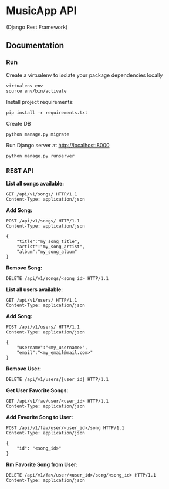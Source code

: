 # MusicApp API 
(Django Rest Framework)

## Documentation

### Run

Create a virtualenv to isolate your package dependencies locally
```
virtualenv env
source env/bin/activate 
```

Install project requirements:
```
pip install -r requirements.txt
```

Create DB
```
python manage.py migrate
```

Run Django server at [http://localhost:8000](http://localhost:8000)
```
python manage.py runserver
```

### REST API

**List all songs available:**

```
GET /api/v1/songs/ HTTP/1.1
Content-Type: application/json
```

**Add Song:**

```
POST /api/v1/songs/ HTTP/1.1
Content-Type: application/json

{
	"title":"my_song_title",
	"artist":"my_song_artist",
	"album":"my_song_album"
}

```

**Remove Song:**

```
DELETE /api/v1/songs/<song_id> HTTP/1.1
```

**List all users available:**

```
GET /api/v1/users/ HTTP/1.1
Content-Type: application/json
```

**Add Song:**

```
POST /api/v1/users/ HTTP/1.1
Content-Type: application/json

{
	"username":"<my_username>",
	"email":"<my_email@mail.com>"
}

```

**Remove User:**

```
DELETE /api/v1/users/{user_id} HTTP/1.1
```

**Get User Favorite Songs:**

```
GET /api/v1/fav/user/<user_id> HTTP/1.1
Content-Type: application/json

```

**Add Favorite Song to User:**

```
POST /api/v1/fav/user/<user_id>/song HTTP/1.1
Content-Type: application/json

{
    "id": "<song_id>"
}

```

**Rm Favorite Song from User:**

```
DELETE /api/v1/fav/user/<user_id>/song/<song_id> HTTP/1.1
Content-Type: application/json

```
